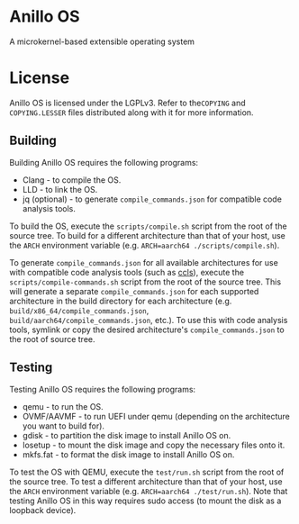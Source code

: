 # Anillo OS
A microkernel-based extensible operating system

# License
Anillo OS is licensed under the LGPLv3. Refer to the`COPYING` and `COPYING.LESSER` files distributed along with it for more information.

## Building

Building Anillo OS requires the following programs:
  * Clang - to compile the OS.
  * LLD - to link the OS.
  * jq (optional) - to generate `compile_commands.json` for compatible code analysis tools.

To build the OS, execute the `scripts/compile.sh` script from the root of the source tree. To build for a different architecture than that of your host, use the `ARCH` environment variable (e.g. `ARCH=aarch64 ./scripts/compile.sh`).

To generate `compile_commands.json` for all available architectures for use with compatible code analysis tools (such as [ccls](https://github.com/MaskRay/ccls)), execute the `scripts/compile-commands.sh` script from the root of the source tree. This will generate a separate `compile_commands.json` for each supported architecture in the build directory for each architecture (e.g. `build/x86_64/compile_commands.json`, `build/aarch64/compile_commands.json`, etc.). To use this with code analysis tools, symlink or copy the desired architecture's `compile_commands.json` to the root of source tree.

## Testing

Testing Anillo OS requires the following programs:
  * qemu - to run the OS.
  * OVMF/AAVMF - to run UEFI under qemu (depending on the architecture you want to build for).
  * gdisk - to partition the disk image to install Anillo OS on.
  * losetup - to mount the disk image and copy the necessary files onto it.
  * mkfs.fat - to format the disk image to install Anillo OS on.

To test the OS with QEMU, execute the `test/run.sh` script from the root of the source tree. To test a different architecture than that of your host, use the `ARCH` environment variable (e.g. `ARCH=aarch64 ./test/run.sh`). Note that testing Anillo OS in this way requires sudo access (to mount the disk as a loopback device).
